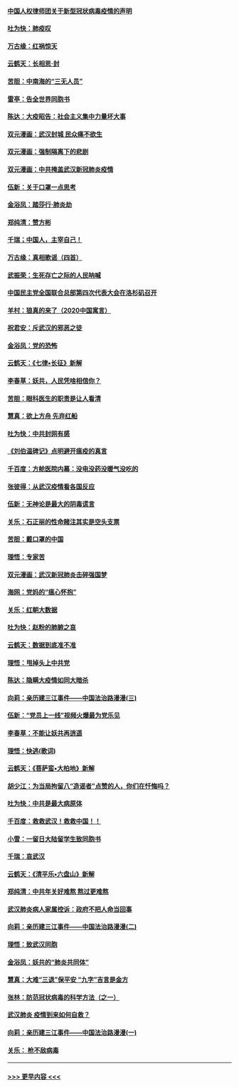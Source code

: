 #### [中国人权律师团关于新型冠状病毒疫情的声明](../pages/nsc993/n11864249.md?t=02130233) 
#### [吐为快：肺疫叹](../pages/nsc993/n11864027.md?t=02130233) 
#### [万古缘：红祸惊天](../pages/nsc993/n11864079.md?t=02130233) 
#### [云鹤天：长相思‧封](../pages/nsc993/n11864006.md?t=02130233) 
#### [苦胆：中南海的“三无人员”](../pages/nsc993/n11862997.md?t=02130233) 
#### [雷亭：告全世界同胞书](../pages/nsc993/n11862572.md?t=02130233) 
#### [陈达：大疫昭告：社会主义集中力量坏大事](../pages/nsc993/n11859419.md?t=02130233) 
#### [双元漫画：武汉封城 民众痛不欲生](../pages/nsc993/n11859287.md?t=02130233) 
#### [双元漫画：强制隔离下的悲剧](../pages/nsc993/n11859244.md?t=02130233) 
#### [双元漫画：中共掩盖武汉新冠肺炎疫情](../pages/nsc993/n11858249.md?t=02130233) 
#### [伍新：关于口罩一点思考](../pages/nsc993/n11859195.md?t=02130233) 
#### [金浴凤：踏莎行‧肺炎劫](../pages/nsc993/n11858227.md?t=02130233) 
#### [郑纯清：赞方彬](../pages/nsc993/n11856803.md?t=02130233) 
#### [千瑞；中国人，主宰自己！](../pages/nsc993/n11856793.md?t=02130233) 
#### [万古缘：真相歌谣（四首）](../pages/nsc993/n11856263.md?t=02130233) 
#### [武振荣：生死存亡之际的人民呐喊](../pages/nsc993/n11856256.md?t=02130233) 
#### [中国民主党全国联合总部第四次代表大会在洛杉矶召开](../pages/nsc993/n11856344.md?t=02130233) 
#### [羊村：狼真的来了（2020中国寓言）](../pages/nsc993/n11856229.md?t=02130233) 
#### [祝君安：斥武汉的邪恶之徒](../pages/nsc993/n11855861.md?t=02130233) 
#### [金浴凤：党的恐怖](../pages/nsc993/n11855849.md?t=02130233) 
#### [云鹤天：《七律▪长征》新解](../pages/nsc993/n11855479.md?t=02130233) 
#### [李春草：妖共，人民凭啥相信你？](../pages/nsc993/n11855196.md?t=02130233) 
#### [苦胆：眼科医生的职责是让人看清](../pages/nsc993/n11853840.md?t=02130233) 
#### [慧真：欲上方舟 先弃红船](../pages/nsc993/n11853483.md?t=02130233) 
#### [吐为快：中共封网有感](../pages/nsc993/n11852575.md?t=02130233) 
#### [《刘伯温碑记》点明避开瘟疫的真言](../pages/nsc993/n11852128.md?t=02130233) 
#### [千百度：方舱医院内幕：没电没药没暖气没吃的](../pages/nsc993/n11850211.md?t=02130233) 
#### [张彼得：从武汉疫情看各国反应](../pages/nsc993/n11850102.md?t=02130233) 
#### [伍新：无神论是最大的阴毒谎言](../pages/nsc993/n11846129.md?t=02130233) 
#### [关乐：石正丽的性命赌注其实是空头支票](../pages/nsc993/n11846109.md?t=02130233) 
#### [苦胆：戴口罩的中国](../pages/nsc993/n11845576.md?t=02130233) 
#### [理悟：专家苦](../pages/nsc993/n11845564.md?t=02130233) 
#### [双元漫画：武汉新冠肺炎击碎强国梦](../pages/nsc993/n11843320.md?t=02130233) 
#### [海网：党妈的“瘟心怀抱”](../pages/nsc993/n11840740.md?t=02130233) 
#### [关乐：红朝大数据](../pages/nsc993/n11840675.md?t=02130233) 
#### [吐为快：赵粉的肺腑之哀](../pages/nsc993/n11840618.md?t=02130233) 
#### [云鹤天：数据到底准不准](../pages/nsc993/n11840325.md?t=02130233) 
#### [理悟：甩掉头上中共党](../pages/nsc993/n11838826.md?t=02130233) 
#### [陈达：隐瞒大疫情如同大暗杀](../pages/nsc993/n11838771.md?t=02130233) 
#### [向莉：亲历建三江事件——中国法治路漫漫(三)](../pages/nsc993/n11831825.md?t=02130233) 
#### [伍新：“党员上一线”视频火爆最为党乐见](../pages/nsc993/n11838200.md?t=02130233) 
#### [李春草：不能让妖共再逍遥](../pages/nsc993/n11838102.md?t=02130233) 
#### [理悟：快逃(歌词)](../pages/nsc993/n11838083.md?t=02130233) 
#### [云鹤天：《菩萨蛮▪大柏地》新解](../pages/nsc993/n11838059.md?t=02130233) 
#### [胡少江：为当局拘留八“造谣者”点赞的人，你们在忏悔吗？](../pages/nsc993/n11836801.md?t=02130233) 
#### [吐为快：中共是最大病原体](../pages/nsc993/n11836748.md?t=02130233) 
#### [千百度：救救武汉！救救中国！！](../pages/nsc993/n11836145.md?t=02130233) 
#### [小雪：一留日大陆留学生致同胞书](../pages/nsc993/n11834624.md?t=02130233) 
#### [千瑞：哀武汉](../pages/nsc993/n11833647.md?t=02130233) 
#### [云鹤天：《清平乐▪六盘山》新解](../pages/nsc993/n11833611.md?t=02130233) 
#### [郑纯清：中共年关好难熬 熬过更难熬](../pages/nsc993/n11833489.md?t=02130233) 
#### [武汉肺炎病人家属控诉：政府不把人命当回事](../pages/nsc993/n11833205.md?t=02130233) 
#### [向莉：亲历建三江事件——中国法治路漫漫(二)](../pages/nsc993/n11829102.md?t=02130233) 
#### [理悟：致武汉同胞](../pages/nsc993/n11831522.md?t=02130233) 
#### [金浴凤：妖共的“肺炎共同体”](../pages/nsc993/n11829448.md?t=02130233) 
#### [慧真：大难“三退”保平安 “九字”吉言是金方](../pages/nsc993/n11829501.md?t=02130233) 
#### [张林：防范冠状病毒的科学方法（之一）](../pages/nsc993/n11828618.md?t=02130233) 
#### [武汉肺炎 疫情到来如何自救？](../pages/nsc993/n11827632.md?t=02130233) 
#### [向莉：亲历建三江事件——中国法治路漫漫(一)](../pages/nsc993/n11827190.md?t=02130233) 
#### [关乐： 枪不敌病毒](../pages/nsc993/n11826746.md?t=02130233) 

----
#### [ >>> 更早内容 <<< ](../indexes/nsc993-earlier.md)
